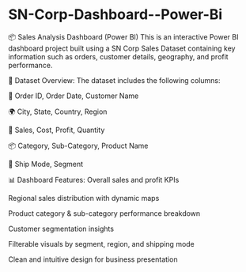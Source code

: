 # SN-Corp-Dashboard--Power-Bi

📦 Sales Analysis Dashboard (Power BI)
This is an interactive Power BI dashboard project built using a SN Corp Sales Dataset containing key information such as orders, customer details, geography, and profit performance.

📁 Dataset Overview:
The dataset includes the following columns:

🛒 Order ID, Order Date, Customer Name

🌍 City, State, Country, Region

🧾 Sales, Cost, Profit, Quantity

📦 Category, Sub-Category, Product Name

🚚 Ship Mode, Segment

📊 Dashboard Features:
Overall sales and profit KPIs

Regional sales distribution with dynamic maps

Product category & sub-category performance breakdown

Customer segmentation insights

Filterable visuals by segment, region, and shipping mode

Clean and intuitive design for business presentation
